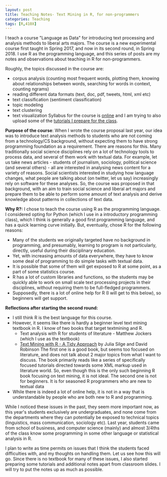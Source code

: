 ```yaml
---
layout: post
title: Teaching Notes- Text Mining in R, for non-programmers
categories: Teaching
tags: [R,410X]
---
```


I teach a course "Language as Data" for introducing text processing and analysis methods to liberal arts majors. The course is a new experimental course first taught in Spring 2017, and now in its second round, in Spring 2018. I use R as the programming language, and this series of posts are my notes and observations about teaching in R for non-programmers.

Roughly, the topics discussed in the course are:
- corpus analysis (counting most frequent words, plotting them, knowing about relationships between words, searching for words in context, counting ngrams)
- reading different data formats (text, doc, pdf, tweets, html, xml etc)
- text classification (sentiment classification)
- topic modeling
- text clustering
- text visualization
Syllabus for the course is [online](http://sowmya.public.iastate.edu/Syllabi/410-Spring18-Syllabus.pdf) and I am trying to also upload some of the [tutorials I prepare for the class](https://github.com/nishkalavallabhi/RTextNotes/). 

**Purpose of the course**: When I wrote the course proposal last year, our idea was to introduce text analysis methods to students who are not coming from a technology/CS background, without expecting them to have strong programming foundation as a requirement. There are reasons for this. Many traditionally social science disciplines rely on a lot of technology tools to process data, and several of them work with textual data. For example, let us take news articles - students of journalism, sociology, political science (and several others) - all are interested in analysing news content for a variety of reasons. Social scientists interested in studying how language changes, what people are talking about (on twitter, let us say) increasingly rely on software for these analyses. So, the course was proposed in that background, with an aim to train social science and liberal art majors and prepare them to be able to perform some amount of text analysis and derive knowledge about patterns in collections of text data. 

**Why R?:** I chose to teach the course using R as the programming language. I considered opting for Python (which I use in a introductory programming class), which I think is generally a good first programming language, and has a quick learning curve initially. But, eventually, chose R for the following reasons:
- Many of the students we originally targeted have no background in programming, and presumably, learning to program is not particularly, directly, useful during their disciplinary education.
- Yet, with increasing amounts of data everywhere, they have to know some deal of programming to do simple tasks with textual data.
- It is possible that some of them will get exposed to R at some point, as a part of some statistics course.
- R has a lot of custom libraries and functions, so the students may be quickly able to work on small scale text processing projects in their disciplines, without requiring them to be full-fledged programmers. 
- Supposedly, there is a lot of online help for R (I will get to this below), so beginners will get support.

**Reflections after starting the second round:**
- I still think R is the best language for this course.
- However, it seems like there is hardly a beginner level text mining textbook in R. I know of two books that target textmining and R.
    * Text analysis with R for students of literature - Matthew Jockers (which I use as the textbook)
    * [Text Mining with R - A Tidy Approach](https://www.tidytextmining.com) by Julia Silge and David Robinson
  The first one is a good book, but seems too focused on literature, and does not talk about 2 major topics from what I want to discuss. The book primarily reads like a series of specifically focused tutorials directed towards some XML markup used in literature world. So, even though this is the only such beginning R book focusing on text mining, it is not ideal. The second one is not for beginners. It is for seasoned R programmers who are new to textual data
- While there is indeed a lot of online help, it is not in a way that is understandable by people who are both new to R and programming.

While I noticed these issues in the past, they seem more important now, as this year's students exclusively are undergraduates, and none come from the departments where they can potentially be exposed to technical topics (linguistics, mass communication, sociology etc). Last year, students came from school of business, and computer science (mainly) and almost 3/4ths of the class know some programming in some other language or statistical analysis in R. 

I plan to write as time permits on issues that I think the students faced difficulties with, and my thoughts on handling them. Let us see how this will go. Since there is no textbook for many of these issues, I also started preparing some tutorials and additional notes apart from classroom slides. I will try to put the notes up as much as possible.


